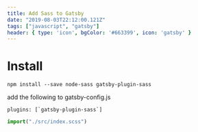 ```yaml
---
title: Add Sass to Gatsby
date: "2019-08-03T22:12:00.121Z"
tags: ["javascript", "gatsby"]
header: { type: 'icon', bgColor: '#663399', icon: 'gatsby' }
---
```


# Install
```
npm install --save node-sass gatsby-plugin-sass
```

add the following to gatsby-config.js
```
plugins: [`gatsby-plugin-sass`]
```

```javascript
import("./src/index.scss")
```
